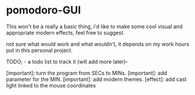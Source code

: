 # pomodoro-GUI
This won't be a really a basic thing, i'd like to make some cool visual and appropriate modern effects, feel free to suggest. 

not sure what would work and what wouldn't, it depends on my work hours put in this personal project.


TODO; - a todo list to track it (will add more later)-


[important]: turn the program from SECs to MINs.
[important]: add parameter for the MIN.
[important]: add modern themes.
[effect]: add cast light linked to the mouse coordinates 
